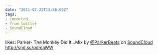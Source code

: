 ```yaml
---
date: "2011-07-22T13:56:09Z"
tags:
- imported
- from-twitter
- SoundCloud
---
```

likes: Parker- The Monkey Did It...Mix by [@ParkerBeats](/twitter/#/ParkerBeats) on [SoundCloud](/tags/SoundCloud) http://snd.sc/qdmaWW

